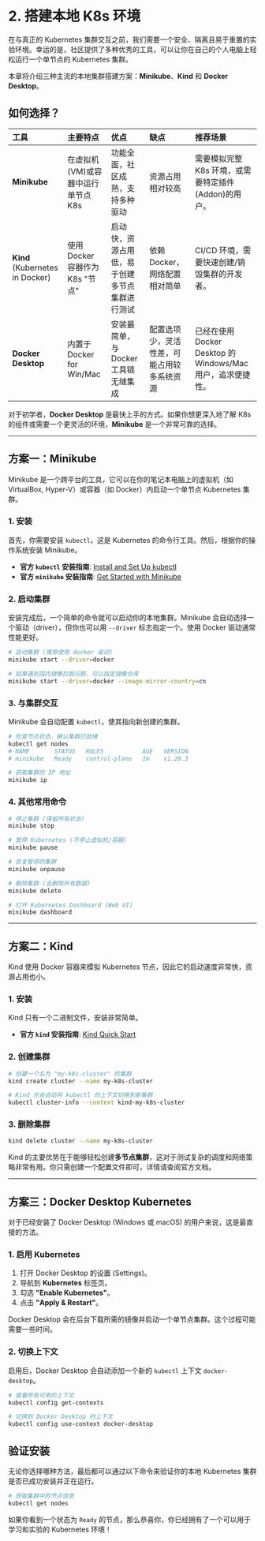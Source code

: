 # 2. 搭建本地 K8s 环境

在与真正的 Kubernetes 集群交互之前，我们需要一个安全、隔离且易于重置的实验环境。幸运的是，社区提供了多种优秀的工具，可以让你在自己的个人电脑上轻松运行一个单节点的 Kubernetes 集群。

本章将介绍三种主流的本地集群搭建方案：**Minikube**、**Kind** 和 **Docker Desktop**。

## 如何选择？

| 工具 | 主要特点 | 优点 | 缺点 | 推荐场景 |
| :--- | :--- | :--- | :--- | :--- |
| **Minikube** | 在虚拟机(VM)或容器中运行单节点 K8s | 功能全面，社区成熟，支持多种驱动 | 资源占用相对较高 | 需要模拟完整 K8s 环境，或需要特定插件(Addon)的用户。 |
| **Kind** (Kubernetes in Docker) | 使用 Docker 容器作为 K8s "节点" | 启动快，资源占用低，易于创建多节点集群进行测试 | 依赖 Docker，网络配置相对简单 | CI/CD 环境，需要快速创建/销毁集群的开发者。 |
| **Docker Desktop** | 内置于 Docker for Win/Mac | 安装最简单，与 Docker 工具链无缝集成 | 配置选项少，灵活性差，可能占用较多系统资源 | 已经在使用 Docker Desktop 的 Windows/Mac 用户，追求便捷性。 |

对于初学者，**Docker Desktop** 是最快上手的方式。如果你想更深入地了解 K8s 的组件或需要一个更灵活的环境，**Minikube** 是一个非常可靠的选择。

---

## 方案一：Minikube

Minikube 是一个跨平台的工具，它可以在你的笔记本电脑上的虚拟机（如 VirtualBox, Hyper-V）或容器（如 Docker）内启动一个单节点 Kubernetes 集群。

### 1. 安装

首先，你需要安装 `kubectl`，这是 Kubernetes 的命令行工具。然后，根据你的操作系统安装 Minikube。

- **官方 `kubectl` 安装指南**: [Install and Set Up kubectl](https://kubernetes.io/docs/tasks/tools/install-kubectl/)
- **官方 `minikube` 安装指南**: [Get Started with Minikube](https://minikube.sigs.k8s.io/docs/start/)

### 2. 启动集群

安装完成后，一个简单的命令就可以启动你的本地集群。Minikube 会自动选择一个驱动（driver），但你也可以用 `--driver` 标志指定一个。使用 Docker 驱动通常性能更好。

```bash
# 启动集群 (推荐使用 docker 驱动)
minikube start --driver=docker

# 如果遇到国内镜像拉取问题，可以指定镜像仓库
minikube start --driver=docker --image-mirror-country=cn
```

### 3. 与集群交互

Minikube 会自动配置 `kubectl`，使其指向新创建的集群。

```bash
# 检查节点状态，确认集群已就绪
kubectl get nodes
# NAME       STATUS   ROLES           AGE   VERSION
# minikube   Ready    control-plane   1m    v1.28.3

# 获取集群的 IP 地址
minikube ip
```

### 4. 其他常用命令

```bash
# 停止集群 (保留所有状态)
minikube stop

# 暂停 Kubernetes (不停止虚拟机/容器)
minikube pause

# 恢复暂停的集群
minikube unpause

# 删除集群 (会删除所有数据)
minikube delete

# 打开 Kubernetes Dashboard (Web UI)
minikube dashboard
```

---

## 方案二：Kind

Kind 使用 Docker 容器来模拟 Kubernetes 节点，因此它的启动速度非常快，资源占用也小。

### 1. 安装

Kind 只有一个二进制文件，安装非常简单。

- **官方 `kind` 安装指南**: [Kind Quick Start](https://kind.sigs.k8s.io/docs/user/quick-start/#installation)

### 2. 创建集群

```bash
# 创建一个名为 "my-k8s-cluster" 的集群
kind create cluster --name my-k8s-cluster

# Kind 也会自动将 kubectl 的上下文切换到新集群
kubectl cluster-info --context kind-my-k8s-cluster
```

### 3. 删除集群

```bash
kind delete cluster --name my-k8s-cluster
```

Kind 的主要优势在于能够轻松创建**多节点集群**，这对于测试复杂的调度和网络策略非常有用。你只需创建一个配置文件即可，详情请查阅官方文档。

---

## 方案三：Docker Desktop Kubernetes

对于已经安装了 Docker Desktop (Windows 或 macOS) 的用户来说，这是最直接的方法。

### 1. 启用 Kubernetes

1.  打开 Docker Desktop 的设置 (Settings)。
2.  导航到 **Kubernetes** 标签页。
3.  勾选 **"Enable Kubernetes"**。
4.  点击 **"Apply & Restart"**。

Docker Desktop 会在后台下载所需的镜像并启动一个单节点集群。这个过程可能需要一些时间。

### 2. 切换上下文

启用后，Docker Desktop 会自动添加一个新的 `kubectl` 上下文 `docker-desktop`。

```bash
# 查看所有可用的上下文
kubectl config get-contexts

# 切换到 Docker Desktop 的上下文
kubectl config use-context docker-desktop
```

## 验证安装

无论你选择哪种方法，最后都可以通过以下命令来验证你的本地 Kubernetes 集群是否已成功安装并正在运行。

```bash
# 获取集群中的节点信息
kubectl get nodes
```

如果你看到一个状态为 `Ready` 的节点，那么恭喜你，你已经拥有了一个可以用于学习和实验的 Kubernetes 环境！ 